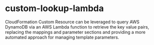 # custom-lookup-lambda
CloudFormation Custom Resource can be leveraged to query AWS DynamoDB via an AWS Lambda function to retrieve the key value pairs, replacing the mappings and parameter sections and providing a more automated approach for managing template parameters.
